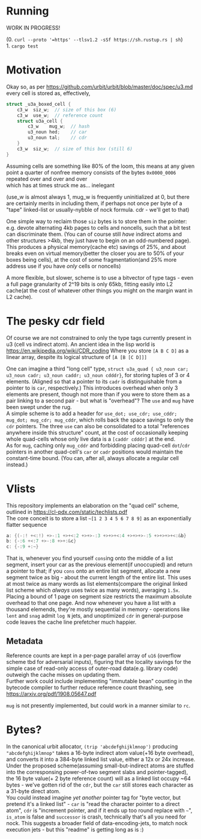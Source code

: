 # Running

WORK IN PROGRESS!

(0. `curl --proto '=https' --tlsv1.2 -sSf https://sh.rustup.rs | sh`)  
1\. `cargo test`

# Motivation

Okay so, as per https://github.com/urbit/urbit/blob/master/doc/spec/u3.md
every cell is stored as, effectively,

```c
struct _u3a_boxed_cell {
    c3_w  siz_w;  // size of this box (6)
    c3_w  use_w;  // reference count
    struct u3a_cell {
        c3_w    mug_w;  // hash
        u3_noun hed;    // car
        u3_noun tal;    // cdr
    }
    c3_w  siz_w;  // size of this box (still 6)
}
```

Assuming cells are something like 80% of the loom, this means at any given point a quarter of nonfree memory consists of the bytes `0x0000_0006` repeated over and over and over  
which has at times struck me as… inelegant

(use_w is almost always 1, mug_w is frequently uninitialized at 0, but there are certainly merits in including them, if perhaps not once per byte of a "tape" linked-list or usually-nybble of nock formula. cdr - we'll get to that)

One simple way to reclaim those `siz` bytes is to store them in the pointer: e.g. devote alternating 4kb pages to cells and noncells, such that a bit test can discriminate them. (You can of course still _have_ indirect atoms and other structures >4kb, they just have to begin on an odd-numbered page). This produces a physical memory(cache etc) savings of 25%, and about breaks even on virtual memory(better the closer you are to 50% of your boxes being cells), at the cost of some fragmentation(and 25% more address use if you have _only_ cells or noncells)

A more flexible, but slower, scheme is to use a bitvector of type tags - even a full page granularity of 2^19 bits is only 65kb, fitting easily into L2 cache(at the cost of whatever other things you might on the margin want in L2 cache).

# The pesky cdr field

Of course we are not constrained to only the type tags currently present in u3 (cell vs indirect atom). An ancient idea in the lisp world is https://en.wikipedia.org/wiki/CDR_coding
Where you store `[A B C D]` as a linear array, despite its logical structure of `[A [B [C D]]]`

One can imagine a third "long cell" type, `struct u3a_quad { u3_noun car; u3_noun cadr; u3_noun caddr; u3_noun cdddr}`, for storing tuples of 3 or 4 elements. (Aligned so that a pointer to its `cadr` is distinguishable from a pointer to is `car`, respectively.) This introduces overhead when only 3 elements are present, though not more than if you were to store them as a pair linking to a second pair - but what is "overhead"? The `use` and `mug` have been swept under the rug.  
A simple scheme is to add a header for `use_dot; use_cdr; use_cddr; mug_dot; mug_cdr; mug_cddr`, which rolls back the space savings to only the `cdr` pointers. The three `use` can also be consolidated to a total "references anywhere inside this structure" count, at the cost of occasionally keeping whole quad-cells whose only live data is a `[caddr cdddr]` at the end.  
As for `mug`, caching only `mug_cddr` and forbidding placing quad-cell `dot`/`cdr` pointers in another quad-cell's `car` or `cadr` positions would maintain the constant-time bound. (You can, after all, always allocate a regular cell instead.)

# Vlists

This repository implements an elaboration on the "quad cell" scheme, outlined in https://cl-pdx.com/static/techlists.pdf  
The core conceit is to store a list `~[1 2 3 4 5 6 7 8 9]` as an exponentially flatter sequence

```c
a: {(-:! +<:!) +>-:1 +>+<:2 +>+>-:3 +>+>+<:4 +>+>+>-:5 +>+>+>+<:&b}
b: {-:6 +<:7 +>-:8 +>+:&c}
c: {-:9 +:~}
```

That is, whenever you find yourself `cons`ing onto the middle of a list segment, insert your car as the previous element(if unoccupied) and return a pointer to that; if you `cons` onto an entire list segment, allocate a new segment twice as big - about the current length of the entire list. This uses at most twice as many words as list elements(compare the original linked list scheme which _always_ uses twice as many words), averaging `1.5x`. Placing a bound of 1 page on segment size restricts the maximum absolute overhead to that one page. And now whenever you have a list with a thousand elemends, they're mostly sequential in memory - operations like `lent` and `snag` admit `log N` jets, and unoptimized `cdr` in general-purpose code leaves the cache line prefetcher much happier.

## Metadata

Reference counts are kept in a per-page parallel array of `u16` (overflow scheme tbd for adversarial inputs), figuring that the locality savings for the simple case of read-only access of outer-road data(e.g. library code) outweigh the cache misses on updating them.  
Further work could include implementing "immutable bean" counting in the bytecode compiler to further reduce reference count thrashing, see https://arxiv.org/pdf/1908.05647.pdf

`mug` is not presently implemented, but could work in a manner similar to `rc`.

# Bytes?

In the canonical urbit allocator, `(trip 'abcdefghijklmnop')` producing `"abcdefghijklmnop"` takes a 16-byte indirect atom value(+16 byte overhead), and converts it into a 384-byte linked list value, either a 12x or 24x increase. Under the proposed scheme(assuming small-but-indirect atoms are stuffed into the corresponsing power-of-two segment slabs and pointer-tagged), the 16 byte value(+ 2 byte reference count) will as a linked list occupy ~64 bytes - we've gotten rid of the `cdr`, but the `car` still stores each character as a 31-byte direct atom.  
You could instead imagine _yet another_ pointer tag for "byte vector, but pretend it's a linked list" - `car` is "read the character pointer to a direct atom", `cdr` is "increment pointer, and if it ends up too round replace with `~`", `is_atom` is false and `successor` is crash, technically that's all you need for nock. This suggests a broader field of data-encoding-jets, to match nock execution jets - but this "readme" is getting long as is :)
